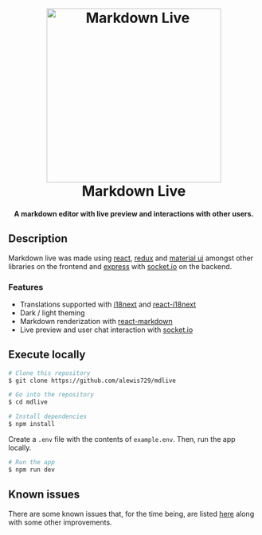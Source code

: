 <h1 align="center">
  <a href="#description"><img src="https://user-images.githubusercontent.com/51219653/82973458-0cb39900-9f9d-11ea-8f60-a24c37fad956.png" alt="Markdown Live" width="350"></a>
  <br>
  Markdown Live
  <br>
</h1>

<h4 align="center">A markdown editor with live preview and interactions with other users.</h4>

## Description

Markdown live was made using [react](https://github.com/facebook/react#react-----), [redux](https://github.com/reduxjs/redux#) and [material ui](https://github.com/mui-org/material-ui#material-ui) amongst other libraries on the frontend and [express](https://github.com/expressjs/express) with [socket.io](https://github.com/socketio/socket.io#socketio) on the backend.

### Features

- Translations supported with [i18next](https://github.com/i18next/i18next#i18next-learn-once---translate-everywhere-) and [react-i18next](https://github.com/i18next/react-i18next#react-i18next-)
- Dark / light theming
- Markdown renderization with [react-markdown](https://github.com/rexxars/react-markdown#react-markdown)
- Live preview and user chat interaction with [socket.io](https://github.com/socketio/socket.io#socketio)

## Execute locally

```bash
# Clone this repository
$ git clone https://github.com/alewis729/mdlive

# Go into the repository
$ cd mdlive

# Install dependencies
$ npm install
```

Create a `.env` file with the contents of `example.env`. Then, run the app locally.

```bash
# Run the app
$ npm run dev
```

## Known issues

There are some known issues that, for the time being, are listed [here](https://github.com/alewis729/mdlive/issues/1) along with some other improvements.
